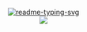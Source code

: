 <center>
    <p align="center">
        <a href="#">
            <img src="https://readme-typing-svg.herokuapp.com?font=Rubik+Doodle+Shadow&amp;pause=1000&amp;color=6272A4&amp;center=true&amp;random=false&amp;width=435&amp;lines=Welcome+to+Ta+Tuan+Anh's+profile!"
                alt="readme-typing-svg">
            <br>
        </a>
        <a href="#">
            <img
                src="https://github-profile-trophy.vercel.app/?username=tripleseven190504&theme=dracula&title=Joined2020,MultiLanguage,Experience&column=3">
        </a>
    </p>
</center>
